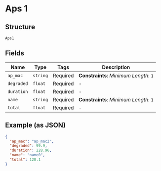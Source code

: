 
# Aps 1

## Structure

`Aps1`

## Fields

| Name | Type | Tags | Description |
|  --- | --- | --- | --- |
| `ap_mac` | `string` | Required | **Constraints**: *Minimum Length*: `1` |
| `degraded` | `float` | Required | - |
| `duration` | `float` | Required | - |
| `name` | `string` | Required | **Constraints**: *Minimum Length*: `1` |
| `total` | `float` | Required | - |

## Example (as JSON)

```json
{
  "ap_mac": "ap_mac2",
  "degraded": 99.9,
  "duration": 228.96,
  "name": "name0",
  "total": 128.1
}
```

